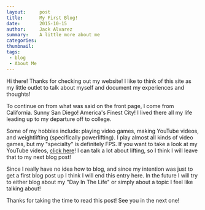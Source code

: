 ```yaml
---
layout:     post
title:      My First Blog!
date:       2015-10-15
author:     Jack Alvarez
summary:    A little more about me
categories: 
thumbnail:  
tags:
 - blog
 - About Me
---
```


Hi there! Thanks for checking out my website! I like to think of this site as my little outlet to talk about myself and document my experiences and thoughts! 

To continue on from what was said on the front page, I come from California. Sunny San Diego! America's Finest City! I lived there all my life leading up to my departure off to college.  

Some of my hobbies include: playing video games, making YouTube videos, and weightlifting (specifically powerlifting).  I play almost all kinds of video games, but my "specialty" is definitely FPS.  If you want to take a look at my YouTube videos, [click here][1]! I can talk a lot about lifting, so I think I will leave that to my next blog post!

Since I really have no idea how to blog, and since my intention was just to get a first blog post up I think I will end this entry here.  In the future I will try to either blog about my "Day In The Life" or simply about a topic I feel like talking about!

Thanks for taking the time to read this post! See you in the next one!

[1]: http://youtube.com/torchyhd